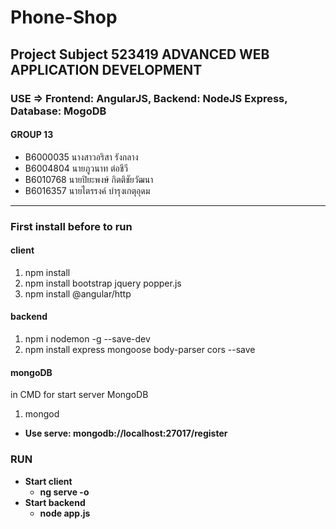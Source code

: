 # Phone-Shop
##  Project Subject 523419	ADVANCED WEB APPLICATION DEVELOPMENT
### USE => Frontend: AngularJS, Backend: NodeJS Express, Database: MogoDB
#### GROUP 13
* B6000035	นางสาวอริสา รังกลาง
* B6004804	นายภูวนาท ต่อชีวี
* B6010768	นายปิยะพงษ์ กิตติชัยวัฒนา
* B6016357	นายไตรรงค์ บำรุงเกตุอุดม

****
### First install before to run
#### client
1. npm install
2. npm install bootstrap jquery popper.js
3. npm install @angular/http

#### backend
1. npm i nodemon -g --save-dev
2. npm install express mongoose body-parser cors --save

#### mongoDB
in CMD for start server MongoDB
1. mongod 
* **Use serve: mongodb://localhost:27017/register**

### RUN
* **Start client**
  * **ng serve -o**
* **Start backend**
  * **node app.js**
